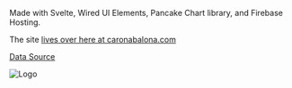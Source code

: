 
Made with Svelte, Wired UI Elements, Pancake Chart library, and Firebase Hosting.

The site [lives over here at caronabalona.com](https://www.caronabalona.com)

[Data Source](https://github.com/pomber/covid19)

![Logo](https://www.caronabalona.com/logo.png "This is the logo!")

